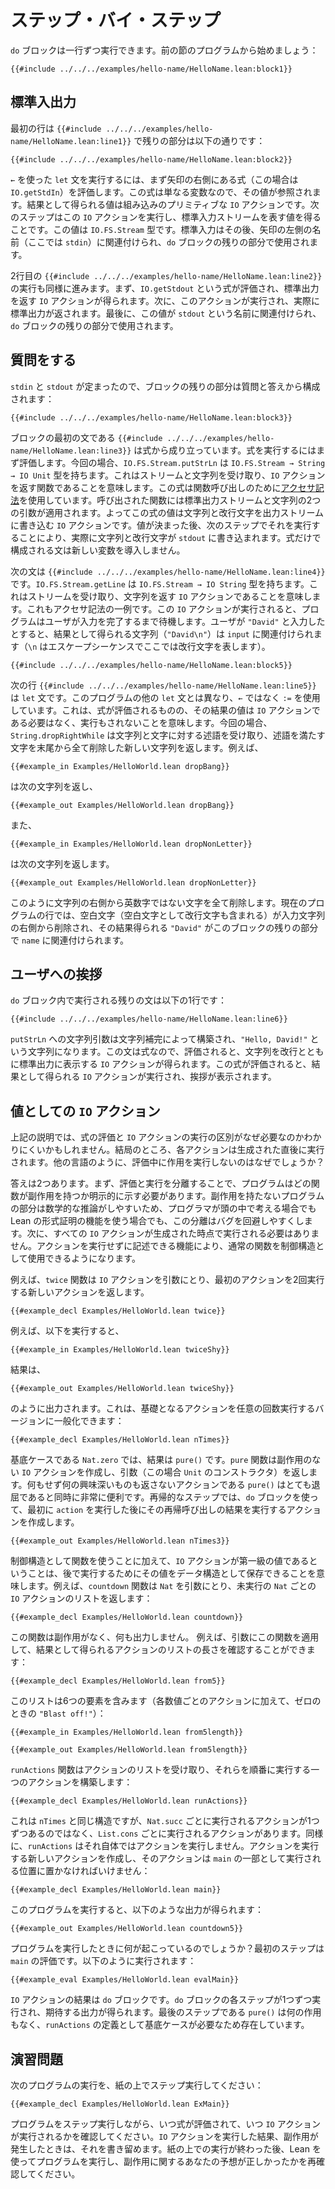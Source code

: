 <!-- # Step By Step -->

# ステップ・バイ・ステップ

<!-- A `do` block can be executed one line at a time.
Start with the program from the prior section: -->

`do` ブロックは一行ずつ実行できます。前の節のプログラムから始めましょう：

```lean
{{#include ../../../examples/hello-name/HelloName.lean:block1}}
```

<!-- ## Standard IO -->

## 標準入出力

<!-- The first line is `{{#include ../../../examples/hello-name/HelloName.lean:line1}}`, while the remainder is: -->

最初の行は `{{#include ../../../examples/hello-name/HelloName.lean:line1}}` で残りの部分は以下の通りです：

```lean
{{#include ../../../examples/hello-name/HelloName.lean:block2}}
```
<!-- To execute a `let` statement that uses a `←`, start by evaluating the expression to the right of the arrow (in this case, `IO.getStdIn`).
Because this expression is just a variable, its value is looked up.
The resulting value is a built-in primitive `IO` action.
The next step is to execute this `IO` action, resulting in a value that represents the standard input stream, which has type `IO.FS.Stream`.
Standard input is then associated with the name to the left of the arrow (here `stdin`) for the remainder of the `do` block. -->

`←` を使った `let` 文を実行するには、まず矢印の右側にある式（この場合は `IO.getStdIn`）を評価します。この式は単なる変数なので、その値が参照されます。結果として得られる値は組み込みのプリミティブな `IO` アクションです。次のステップはこの `IO` アクションを実行し、標準入力ストリームを表す値を得ることです。この値は `IO.FS.Stream` 型です。標準入力はその後、矢印の左側の名前（ここでは `stdin`）に関連付けられ、`do` ブロックの残りの部分で使用されます。

<!-- Executing the second line, `{{#include ../../../examples/hello-name/HelloName.lean:line2}}`, proceeds similarly.
First, the expression `IO.getStdout` is evaluated, yielding an `IO` action that will return the standard output.
Next, this action is executed, actually returning the standard output.
Finally, this value is associated with the name `stdout` for the remainder of the `do` block. -->

2行目の `{{#include ../../../examples/hello-name/HelloName.lean:line2}}` の実行も同様に進みます。まず、`IO.getStdout` という式が評価され、標準出力を返す `IO` アクションが得られます。次に、このアクションが実行され、実際に標準出力が返されます。最後に、この値が `stdout` という名前に関連付けられ、`do` ブロックの残りの部分で使用されます。

<!-- ## Asking a Question -->

## 質問をする

<!-- Now that `stdin` and `stdout` have been found, the remainder of the block consists of a question and an answer: -->

`stdin` と `stdout` が定まったので、ブロックの残りの部分は質問と答えから構成されます：

```lean
{{#include ../../../examples/hello-name/HelloName.lean:block3}}
```

<!-- The first statement in the block, `{{#include ../../../examples/hello-name/HelloName.lean:line3}}`, consists of an expression.
To execute an expression, it is first evaluated.
In this case, `IO.FS.Stream.putStrLn` has type `IO.FS.Stream → String → IO Unit`.
This means that it is a function that accepts a stream and a string, returning an `IO` action.
The expression uses [accessor notation](../getting-to-know/structures.md#behind-the-scenes) for a function call.
This function is applied to two arguments: the standard output stream and a string.
The value of the expression is an `IO` action that will write the string and a newline character to the output stream.
Having found this value, the next step is to execute it, which causes the string and newline to actually be written to `stdout`.
Statements that consist only of expressions do not introduce any new variables. -->

ブロックの最初の文である `{{#include ../../../examples/hello-name/HelloName.lean:line3}}` は式から成り立っています。式を実行するにはまず評価します。今回の場合、`IO.FS.Stream.putStrLn` は `IO.FS.Stream → String → IO Unit` 型を持ちます。これはストリームと文字列を受け取り、`IO` アクションを返す関数であることを意味します。この式は関数呼び出しのために[アクセサ記法](../getting-to-know/structures.md#behind-the-scenes)を使用しています。呼び出された関数には標準出力ストリームと文字列の2つの引数が適用されます。よってこの式の値は文字列と改行文字を出力ストリームに書き込む `IO` アクションです。値が決まった後、次のステップでそれを実行することにより、実際に文字列と改行文字が `stdout` に書き込まれます。式だけで構成される文は新しい変数を導入しません。

<!-- The next statement in the block is `{{#include ../../../examples/hello-name/HelloName.lean:line4}}`.
`IO.FS.Stream.getLine` has type `IO.FS.Stream → IO String`, which means that it is a function from a stream to an `IO` action that will return a string.
Once again, this is an example of accessor notation.
This `IO` action is executed, and the program waits until the user has typed a complete line of input.
Assume the user writes "`David`".
The resulting line (`"David\n"`) is associated with `input`, where the escape sequence `\n` denotes the newline character. -->

次の文は `{{#include ../../../examples/hello-name/HelloName.lean:line4}}` です。`IO.FS.Stream.getLine` は `IO.FS.Stream → IO String` 型を持ちます。これはストリームを受け取り、文字列を返す `IO` アクションであることを意味します。これもアクセサ記法の一例です。この `IO` アクションが実行されると、プログラムはユーザが入力を完了するまで待機します。ユーザが `"David"` と入力したとすると、結果として得られる文字列（`"David\n"`）は `input` に関連付けられます（`\n` はエスケープシーケンスでここでは改行文字を表します）。

```lean
{{#include ../../../examples/hello-name/HelloName.lean:block5}}
```

<!-- The next line, `{{#include ../../../examples/hello-name/HelloName.lean:line5}}`, is a `let` statement.
Unlike the other `let` statements in this program, it uses `:=` instead of `←`.
This means that the expression will be evaluated, but the resulting value need not be an `IO` action and will not be executed.
In this case, `String.dropRightWhile` takes a string and a predicate over characters and returns a new string from which all the characters at the end of the string that satisfy the predicate have been removed.
For example, -->

次の行 `{{#include ../../../examples/hello-name/HelloName.lean:line5}}` は `let` 文です。このプログラムの他の `let` 文とは異なり、`←` ではなく `:=` を使用しています。これは、式が評価されるものの、その結果の値は `IO` アクションである必要はなく、実行もされないことを意味します。今回の場合、`String.dropRightWhile` は文字列と文字に対する述語を受け取り、述語を満たす文字を末尾から全て削除した新しい文字列を返します。例えば、

```lean
{{#example_in Examples/HelloWorld.lean dropBang}}
```

<!-- yields -->

は次の文字列を返し、

```output info
{{#example_out Examples/HelloWorld.lean dropBang}}
```
<!-- and -->

また、

```lean
{{#example_in Examples/HelloWorld.lean dropNonLetter}}
```

<!-- yields -->

は次の文字列を返します。

```output info
{{#example_out Examples/HelloWorld.lean dropNonLetter}}
```
<!-- in which all non-alphanumeric characters have been removed from the right side of the string.
In the current line of the program, whitespace characters (including the newline) are removed from the right side of the input string, resulting in `"David"`, which is associated with `name` for the remainder of the block. -->

このように文字列の右側から英数字ではない文字を全て削除します。現在のプログラムの行では、空白文字（空白文字として改行文字も含まれる）が入力文字列の右側から削除され、その結果得られる `"David"` がこのブロックの残りの部分で `name` に関連付けられます。

<!-- ## Greeting the User -->

## ユーザへの挨拶

<!-- All that remains to be executed in the `do` block is a single statement: -->

`do` ブロック内で実行される残りの文は以下の1行です：

```lean
{{#include ../../../examples/hello-name/HelloName.lean:line6}}
```
<!-- The string argument to `putStrLn` is constructed via string interpolation, yielding the string `"Hello, David!"`.
Because this statement is an expression, it is evaluated to yield an `IO` action that will print this string with a newline to standard output.
Once the expression has been evaluated, the resulting `IO` action is executed, resulting in the greeting. -->

`putStrLn` への文字列引数は文字列補完によって構築され、`"Hello, David!"` という文字列になります。この文は式なので、評価されると、文字列を改行とともに標準出力に表示する `IO` アクションが得られます。この式が評価されると、結果として得られる `IO` アクションが実行され、挨拶が表示されます。

<!-- ## `IO` Actions as Values -->

## 値としての `IO` アクション

<!-- In the above description, it can be difficult to see why the distinction between evaluating expressions and executing `IO` actions is necessary.
After all, each action is executed immediately after it is produced.
Why not simply carry out the effects during evaluation, as is done in other languages? -->

上記の説明では、式の評価と `IO` アクションの実行の区別がなぜ必要なのかわかりにくいかもしれません。結局のところ、各アクションは生成された直後に実行されます。他の言語のように、評価中に作用を実行しないのはなぜでしょうか？

<!-- The answer is twofold.
First off, separating evaluation from execution means that programs must be explicit about which functions can have side effects.
Because the parts of the program that do not have effects are much more amenable to mathematical reasoning, whether in the heads of programmers or using Lean's facilities for formal proof, this separation can make it easier to avoid bugs.
Secondly, not all `IO` actions need be executed at the time that they come into existence.
The ability to mention an action without carrying it out allows ordinary functions to be used as control structures. -->

答えは2つあります。まず、評価と実行を分離することで、プログラムはどの関数が副作用を持つか明示的に示す必要があります。副作用を持たないプログラムの部分は数学的な推論がしやすいため、プログラマが頭の中で考える場合でも Lean の形式証明の機能を使う場合でも、この分離はバグを回避しやすくします。次に、すべての `IO` アクションが生成された時点で実行される必要はありません。アクションを実行せずに記述できる機能により、通常の関数を制御構造として使用できるようになります。


<!-- For instance, the function `twice` takes an `IO` action as its argument, returning a new action that will execute the first one twice. -->

例えば、`twice` 関数は `IO` アクションを引数にとり、最初のアクションを2回実行する新しいアクションを返します。

```lean
{{#example_decl Examples/HelloWorld.lean twice}}
```
<!-- For instance, executing -->

例えば、以下を実行すると、

```lean
{{#example_in Examples/HelloWorld.lean twiceShy}}
```
<!-- results in -->

結果は、

```output info
{{#example_out Examples/HelloWorld.lean twiceShy}}
```
<!-- being printed.
This can be generalized to a version that runs the underlying action any number of times: -->

のように出力されます。これは、基礎となるアクションを任意の回数実行するバージョンに一般化できます：

```lean
{{#example_decl Examples/HelloWorld.lean nTimes}}
```
<!-- In the base case for `Nat.zero`, the result is `pure ()`.
The function `pure` creates an `IO` action that has no side effects, but returns `pure`'s argument, which in this case is the constructor for `Unit`.
As an action that does nothing and returns nothing interesting, `pure ()` is at the same time utterly boring and very useful.
In the recursive step, a `do` block is used to create an action that first executes `action` and then executes the result of the recursive call.
Executing `{{#example_in Examples/HelloWorld.lean nTimes3}}` causes the following output: -->

基底ケースである `Nat.zero` では、結果は `pure()` です。`pure` 関数は副作用のない `IO` アクションを作成し、引数（この場合 `Unit` のコンストラクタ）を返します。何もせず何の興味深いものも返さないアクションである `pure()` はとても退屈であると同時に非常に便利です。再帰的なステップでは、`do` ブロックを使って、最初に `action` を実行した後にその再帰呼び出しの結果を実行するアクションを作成します。

```output info
{{#example_out Examples/HelloWorld.lean nTimes3}}
```

<!-- In addition to using functions as control structures, the fact that `IO` actions are first-class values means that they can be saved in data structures for later execution.
For instance, the function `countdown` takes a `Nat` and returns a list of unexecuted `IO` actions, one for each `Nat`: -->

制御構造として関数を使うことに加えて、`IO` アクションが第一級の値であるということは、後で実行するためにその値をデータ構造として保存できることを意味します。例えば、`countdown` 関数は `Nat` を引数にとり、未実行の `Nat` ごとの `IO` アクションのリストを返します：

```lean
{{#example_decl Examples/HelloWorld.lean countdown}}
```
<!-- This function has no side effects, and does not print anything.
For example, it can be applied to an argument, and the length of the resulting list of actions can be checked: -->

この関数は副作用がなく、何も出力しません。
例えば、引数にこの関数を適用して、結果として得られるアクションのリストの長さを確認することができます：

```lean
{{#example_decl Examples/HelloWorld.lean from5}}
```
<!-- This list contains six elements (one for each number, plus a `"Blast off!"` action for zero): -->

このリストは6つの要素を含みます（各数値ごとのアクションに加えて、ゼロのときの `"Blast off!"`）：

```lean
{{#example_in Examples/HelloWorld.lean from5length}}
```
```output info
{{#example_out Examples/HelloWorld.lean from5length}}
```

<!-- The function `runActions` takes a list of actions and constructs a single action that runs them all in order: -->

`runActions` 関数はアクションのリストを受け取り、それらを順番に実行する一つのアクションを構築します：

```lean
{{#example_decl Examples/HelloWorld.lean runActions}}
```
<!-- Its structure is essentially the same as that of `nTimes`, except instead of having one action that is executed for each `Nat.succ`, the action under each `List.cons` is to be executed.
Similarly, `runActions` does not itself run the actions.
It creates a new action that will run them, and that action must be placed in a position where it will be executed as a part of `main`: -->

これは `nTimes` と同じ構造ですが、`Nat.succ` ごとに実行されるアクションが1つずつあるのではなく、`List.cons` ごとに実行されるアクションがあります。同様に、`runActions` はそれ自体ではアクションを実行しません。アクションを実行する新しいアクションを作成し、そのアクションは `main` の一部として実行される位置に置かなければいけません：

```lean
{{#example_decl Examples/HelloWorld.lean main}}
```
<!-- Running this program results in the following output: -->

このプログラムを実行すると、以下のような出力が得られます：

```output info
{{#example_out Examples/HelloWorld.lean countdown5}}
```

<!-- What happens when this program is run?
The first step is to evaluate `main`. That occurs as follows: -->

プログラムを実行したときに何が起こっているのでしょうか？最初のステップは `main` の評価です。以下のように実行されます：

```lean
{{#example_eval Examples/HelloWorld.lean evalMain}}
```
<!-- The resulting `IO` action is a `do` block.
Each step of the `do` block is then executed, one at a time, yielding the expected output.
The final step, `pure ()`, does not have any effects, and it is only present because the definition of `runActions` needs a base case. -->

`IO` アクションの結果は `do` ブロックです。`do` ブロックの各ステップが1つずつ実行され、期待する出力が得られます。最後のステップである `pure()` は何の作用もなく、`runActions` の定義として基底ケースが必要なため存在しています。

<!-- ## Exercise -->

## 演習問題

<!-- Step through the execution of the following program on a piece of paper: -->

次のプログラムの実行を、紙の上でステップ実行してください：

```lean
{{#example_decl Examples/HelloWorld.lean ExMain}}
```
<!-- While stepping through the program's execution, identify when an expression is being evaluated and when an `IO` action is being executed.
When executing an `IO` action results in a side effect, write it down.
After doing this, run the program with Lean and double-check that your predictions about the side effects were correct. -->

プログラムをステップ実行しながら、いつ式が評価されて、いつ `IO` アクションが実行されるかを確認してください。`IO` アクションを実行した結果、副作用が発生したときは、それを書き留めます。紙の上での実行が終わった後、Lean を使ってプログラムを実行し、副作用に関するあなたの予想が正しかったかを再確認してください。
